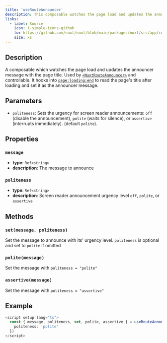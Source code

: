 ```yaml
---
title: 'useRouteAnnouncer'
description: This composable watches the page load and updates the announcer message with the page title.
links:
  - label: Source
    icon: i-simple-icons-github
    to: https://github.com/nuxt/nuxt/blob/main/packages/nuxt/src/app/composables/route-announcer.ts
    size: xs
---
```


## Description

A composable which watches the page load and updates the announcer message with the page title. Used by [`<NuxtRouteAnnouncer>`](/docs/api/components/nuxt-route-announcer) and controllable.
It hooks into [`page:loading:end`](/docs/api/advanced/hooks#app-hooks-runtime) to read the page's title after loading and set it as the announcer message.

## Parameters

- `politeness`: Sets the urgency for screen reader announcements: `off` (disable the announcement), `polite` (waits for silence), or `assertive` (interrupts immediately).  (default `polite`).

## Properties

### `message`

- **type**: `Ref<string>`
- **description**: The message to announce

### `politeness`

- **type**: `Ref<string>`
- **description**: Screen reader announcement urgency level `off`, `polite`, or `assertive`

## Methods

### `set(message, politeness)`

Set the message to announce with its' urgency level. `politeness` is optional and set to `polite` if omitted

### `polite(message)`

Set the message with `politeness = "polite"`

### `assertive(message)`

Set the message with `politeness = "assertive"`

## Example

```ts
<script setup lang="ts">
  const { message, politeness, set, polite, assertive } = useRouteAnnouncer({
    politeness: 'polite'
  })
</script>
```
